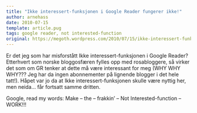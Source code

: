 ```yaml
---
title: "Ikke interessert-funksjonen i Google Reader fungerer ikke!"
author: arnehass
date: 2010-07-15
template: article.pug
tags: google reader, not interested-function
original: https://megoth.wordpress.com/2010/07/15/ikke-interessert-funksjonen-i-google-reader-fungerer-ikke/
---
```


<p>Er det jeg som har misforstått Ikke interessert-funksjonen i Google Reader? Etterhvert som norske bloggosfæren fylles opp med rosabloggere, så virker det som om GR tenker at dette må være interessant for meg (WHY WHY WHY??? Jeg har da ingen abonnementer på lignende blogger i det hele tatt!). Håpet var jo da at Ikke interessert-funksjonen skulle være nyttig her, men neida… får fortsatt samme dritten.</p>
<p>Google, read my words: Make – the – frakkin’ – Not Interested-function – WORK!!!</p>
